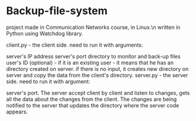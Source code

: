 # Backup-file-system
project made in Communication Networks course, in Linux.\n written in Python using Watchdog library.

client.py - the client side.
need to run it with arguments:

server's IP address
server's port
directory to monitor and back-up files
user's ID (optional) - if it is an existing user - it means that he has an directory created on server. if there is no input, it creates new directory on server and copy the data from the client's directory.
server.py - the server side.
need to run it with argument:

server's port.
The server accept client by client and listen to changes, gets all the data about the changes from the client. The changes are being notified to the server that updates the directory where the server code appears.
